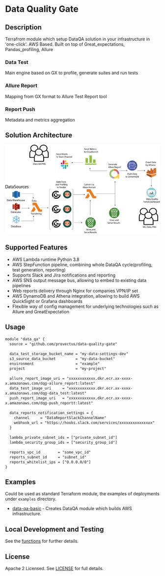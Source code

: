 # Data Quality Gate 

## Description
Terrafrom module which setup DataQA solution in your infrastructure in 'one-click'. AWS Based. Built on top of Great_expectations, Pandas_profiling, Allure

### Data Test
Main engine based on GX to profile, generate suites and run tests

### Allure Report
Mapping from GX format to Allure Test Report tool

### Report Push
Metadata and metrics aggregation

## Solution Architecture
![Preview Image](https://raw.githubusercontent.com/provectus/data-quality-gate/main/architecture.PNG)

## Supported Features

- AWS Lambda runtime Python 3.8
- AWS StepFunction pipeline, combining whole DataQA cycle(profiling, test generation, reporting)
- Supports Slack and Jira notifications and reporting
- AWS SNS output message bus, allowing to embed to existing data pipelines
- Web reports delivery through Nginx for companies VPN/IP set
- AWS DynamoDB and Athena integration, allowing to build AWS QuickSight or Grafana dashboards
- Flexible way of config management for underlying technologies such as Allure and GreatExpectation

## Usage

```hcl
module "data_qa" {
  source = "github.com/provectus/data-quality-gate"

  data_test_storage_bucket_name = "my-data-settings-dev"
  s3_source_data_bucket         = "my-data-bucket"
  environment                   = "example"
  project                       = "my-project"

  allure_report_image_uri = "xxxxxxxxxxxx.dkr.ecr.xx-xxxx-x.amazonaws.com/dqg-allure_report:latest"
  data_test_image_uri     = "xxxxxxxxxxxx.dkr.ecr.xx-xxxx-x.amazonaws.com/dqg-data_test:latest"
  push_report_image_uri   = "xxxxxxxxxxxx.dkr.ecr.xx-xxxx-x.amazonaws.com/dqg-push_reportt:latest"

  data_reports_notification_settings = {
    channel     = "DataReportSlackChannelName"
    webhook_url = "https://hooks.slack.com/services/xxxxxxxxxxxxxxx"
  }

  lambda_private_subnet_ids = ["private_subnet_id"]
  lambda_security_group_ids = ["security_group_id"]

  reports_vpc_id        = "some_vpc_id"
  reports_subnet_id     = "subnet_id"
  reports_whitelist_ips = ["0.0.0.0/0"]
}
```

## Examples

Could be used as standard Terraform module, the examples of deployments under `examples` directory.

- [data-qa-basic](https://github.com/provectus/data-quality-gate/tree/main/examples/basic) - Creates DataQA module which builds AWS infrastructure.

## Local Development and Testing

See the [functions](https://github.com/provectus/data-quality-gate/tree/main/functions) for further details.

## License

Apache 2 Licensed. See [LICENSE](https://github.com/provectus/data-quality-gate/tree/main/LICENSE) for full details.
